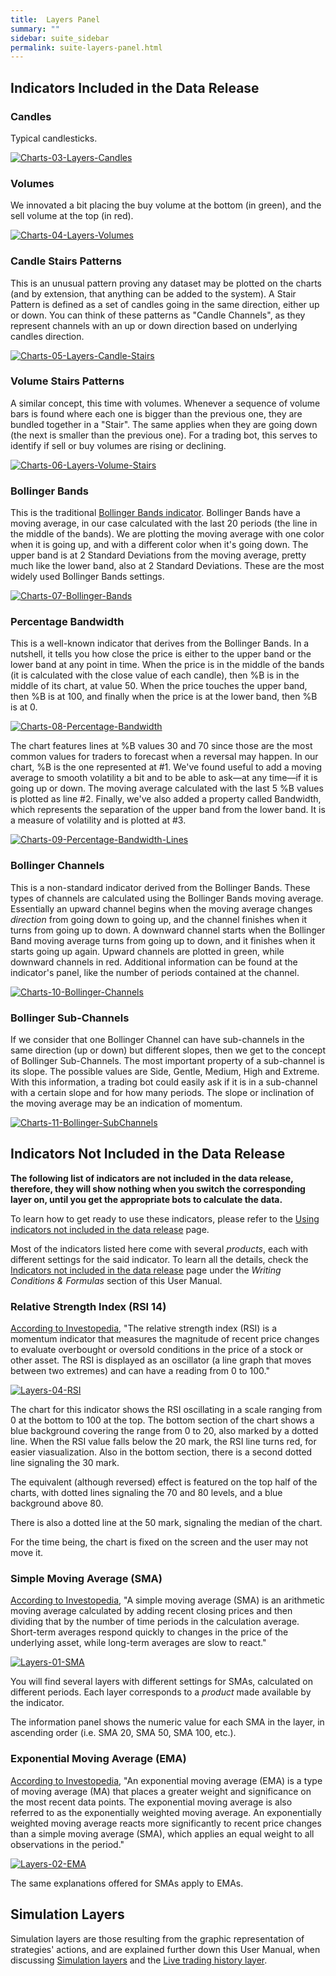 ```yaml
---
title:  Layers Panel
summary: ""
sidebar: suite_sidebar
permalink: suite-layers-panel.html
---
```


## Indicators Included in the Data Release

### Candles

Typical candlesticks.

[![Charts-03-Layers-Candles](https://user-images.githubusercontent.com/13994516/67269992-0a91d500-f4b8-11e9-9c67-a2bf3607d913.gif)](https://user-images.githubusercontent.com/13994516/67269992-0a91d500-f4b8-11e9-9c67-a2bf3607d913.gif)

### Volumes

We innovated a bit placing the buy volume at the bottom (in green), and the sell volume at the top (in red).

[![Charts-04-Layers-Volumes](https://user-images.githubusercontent.com/13994516/67269993-0b2a6b80-f4b8-11e9-8951-a1fbf12652b8.gif)](https://user-images.githubusercontent.com/13994516/67269993-0b2a6b80-f4b8-11e9-8951-a1fbf12652b8.gif)

### Candle Stairs Patterns

This is an unusual pattern proving any dataset may be plotted on the charts (and by extension, that anything can be added to the system). A Stair Pattern is defined as a set of candles going in the same direction, either up or down. You can think of these patterns as "Candle Channels", as they represent channels with an up or down direction based on underlying candles direction.

[![Charts-05-Layers-Candle-Stairs](https://user-images.githubusercontent.com/13994516/67270464-05815580-f4b9-11e9-8a8d-7d18b8c470d7.gif)](https://user-images.githubusercontent.com/13994516/67270464-05815580-f4b9-11e9-8a8d-7d18b8c470d7.gif)

### Volume Stairs Patterns

A similar concept, this time with volumes. Whenever a sequence of volume bars is found where each one is bigger than the previous one, they are bundled together in a "Stair". The same applies when they are going down (the next is smaller than the previous one). For a trading bot, this serves to identify if sell or buy volumes are rising or declining.

[![Charts-06-Layers-Volume-Stairs](https://user-images.githubusercontent.com/13994516/67270466-0619ec00-f4b9-11e9-8f62-8c227696c0fc.gif)](https://user-images.githubusercontent.com/13994516/67270466-0619ec00-f4b9-11e9-8f62-8c227696c0fc.gif)

### Bollinger Bands

This is the traditional [Bollinger Bands indicator](https://en.wikipedia.org/wiki/Bollinger_Bands). Bollinger Bands have a moving average, in our case calculated with the last 20 periods (the line in the middle of the bands). We are plotting the moving average with one color when it is going up, and with a different color when it's going down. The upper band is at 2 Standard Deviations from the moving average, pretty much like the lower band, also at 2 Standard Deviations. These are the most widely used Bollinger Bands settings.

[![Charts-07-Bollinger-Bands](https://user-images.githubusercontent.com/13994516/67270467-0619ec00-f4b9-11e9-9482-fbec44f0bf83.gif)](https://user-images.githubusercontent.com/13994516/67270467-0619ec00-f4b9-11e9-9482-fbec44f0bf83.gif)

### Percentage Bandwidth

This is a well-known indicator that derives from the Bollinger Bands. In a nutshell, it tells you how close the price is either to the upper band or the lower band at any point in time. When the price is in the middle of the bands (it is calculated with the close value of each candle), then %B is in the middle of its chart, at value 50. When the price touches the upper band, then %B is at 100, and finally when the price is at the lower band, then %B is at 0. 

[![Charts-08-Percentage-Bandwidth](https://user-images.githubusercontent.com/13994516/67270468-0619ec00-f4b9-11e9-9dd5-e1def0d8c246.gif)](https://user-images.githubusercontent.com/13994516/67270468-0619ec00-f4b9-11e9-9dd5-e1def0d8c246.gif)

The chart features lines at %B values 30 and 70 since those are the most common values for traders to forecast when a reversal may happen. In our chart, %B is the one represented at #1. We've found useful to add a moving average to smooth volatility a bit and to be able to ask—at any time—if it is going up or down. The moving average calculated with the last 5 %B values is plotted as line #2. Finally, we've also added a property called Bandwidth, which represents the separation of the upper band from the lower band. It is a measure of volatility and is plotted at #3.  

[![Charts-09-Percentage-Bandwidth-Lines](https://user-images.githubusercontent.com/13994516/67270469-0619ec00-f4b9-11e9-8334-135bb54db1bf.gif)](https://user-images.githubusercontent.com/13994516/67270469-0619ec00-f4b9-11e9-8334-135bb54db1bf.gif)

### Bollinger Channels

This is a non-standard indicator derived from the Bollinger Bands. These types of channels are calculated using the Bollinger Bands moving average. Essentially an upward channel begins when the moving average changes _direction_ from going down to going up, and the channel finishes when it turns from going up to down. A downward channel starts when the Bollinger Band moving average turns from going up to down, and it finishes when it starts going up again. Upward channels are plotted in green, while downward channels in red. Additional information can be found at the indicator's panel, like the number of periods contained at the channel.

[![Charts-10-Bollinger-Channels](https://user-images.githubusercontent.com/13994516/67271113-34e49200-f4ba-11e9-8365-070738856f2a.gif)](https://user-images.githubusercontent.com/13994516/67271113-34e49200-f4ba-11e9-8365-070738856f2a.gif)

### Bollinger Sub-Channels

If we consider that one Bollinger Channel can have sub-channels in the same direction (up or down) but different slopes, then we get to the concept of Bollinger Sub-Channels. The most important property of a sub-channel is its slope. The possible values are Side, Gentle, Medium, High and Extreme. With this information, a trading bot could easily ask if it is in a sub-channel with a certain slope and for how many periods. The slope or inclination of the moving average may be an indication of momentum.

[![Charts-11-Bollinger-SubChannels](https://user-images.githubusercontent.com/13994516/67271114-34e49200-f4ba-11e9-90c8-77623de1dd04.gif)](https://user-images.githubusercontent.com/13994516/67271114-34e49200-f4ba-11e9-90c8-77623de1dd04.gif)

## Indicators Not Included in the Data Release

**The following list of indicators are not included in the data release, therefore, they will show nothing when you switch the corresponding layer on, until you get the appropriate bots to calculate the data.**

To learn how to get ready to use these indicators, please refer to the [Using indicators not included in the data release](Using-Indicators-Not-Included-in-the-Data-Release) page.

Most of the indicators listed here come with several *products*, each with different settings for the said indicator. To learn all the details, check the [Indicators not included in the data release](Indicators-Not-Included-in-the-Data-Release) page under the *Writing Conditions & Formulas* section of this User Manual.

### Relative Strength Index (RSI 14)

[According to Investopedia](https://www.investopedia.com/terms/r/rsi.asp), "The relative strength index (RSI) is a momentum indicator that measures the magnitude of recent price changes to evaluate overbought or oversold conditions in the price of a stock or other asset. The RSI is displayed as an oscillator (a line graph that moves between two extremes) and can have a reading from 0 to 100."

[![Layers-04-RSI](https://user-images.githubusercontent.com/13994516/71260426-2213ff80-233b-11ea-8a1f-447e00da3ec7.gif)](https://user-images.githubusercontent.com/13994516/71260426-2213ff80-233b-11ea-8a1f-447e00da3ec7.gif)

The chart for this indicator shows the RSI oscillating in a scale ranging from 0 at the bottom to 100 at the top. The bottom section of the chart shows a blue background covering the range from 0 to 20, also marked by a dotted line. When the RSI value falls below the 20 mark, the RSI line turns red, for easier viasualization. Also in the bottom section, there is a second dotted line signaling the 30 mark.

The equivalent (although reversed) effect is featured on the top half of the charts, with dotted lines signaling the 70 and 80 levels, and a blue background above 80.

There is also a dotted line at the 50 mark, signaling the median of the chart.

For the time being, the chart is fixed on the screen and the user may not move it.

### Simple Moving Average (SMA)

[According to Investopedia](https://www.investopedia.com/terms/e/ema.asp), "A simple moving average (SMA) is an arithmetic moving average calculated by adding recent closing prices and then dividing that by the number of time periods in the calculation average. Short-term averages respond quickly to changes in the price of the underlying asset, while long-term averages are slow to react."

[![Layers-01-SMA](https://user-images.githubusercontent.com/13994516/71260423-217b6900-233b-11ea-9229-d838f8a071da.gif)](https://user-images.githubusercontent.com/13994516/71260423-217b6900-233b-11ea-9229-d838f8a071da.gif)

You will find several layers with different settings for SMAs, calculated on different periods. Each layer corresponds to a *product* made available by the indicator.

The information panel shows the numeric value for each SMA in the layer, in ascending order (i.e. SMA 20, SMA 50, SMA 100, etc.).

### Exponential Moving Average (EMA)

[According to Investopedia](https://www.investopedia.com/terms/e/ema.asp), "An exponential moving average (EMA) is a type of moving average (MA) that places a greater weight and significance on the most recent data points. The exponential moving average is also referred to as the exponentially weighted moving average. An exponentially weighted moving average reacts more significantly to recent price changes than a simple moving average (SMA), which applies an equal weight to all observations in the period."

[![Layers-02-EMA](https://user-images.githubusercontent.com/13994516/71260424-217b6900-233b-11ea-830d-e445a01aca65.gif)](https://user-images.githubusercontent.com/13994516/71260424-217b6900-233b-11ea-830d-e445a01aca65.gif)

The same explanations offered for SMAs apply to EMAs.

## Simulation Layers

Simulation layers are those resulting from the graphic representation of strategies' actions, and are explained further down this User Manual, when discussing [Simulation layers](Simulation-Layers) and the [Live trading history layer](Live-Trading-History-Layer).